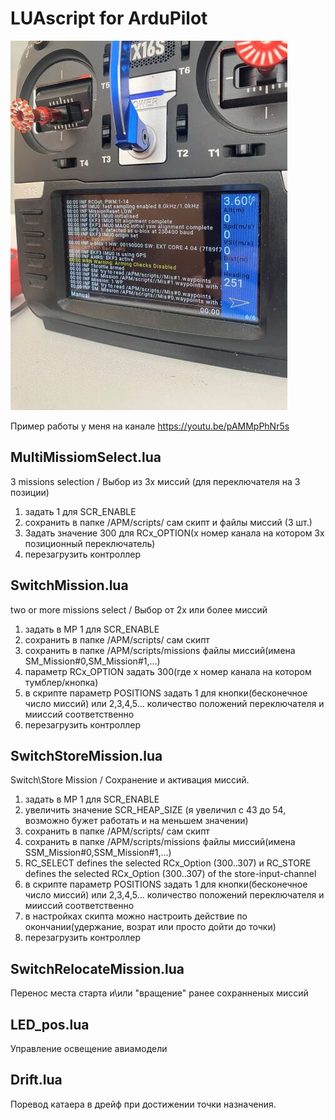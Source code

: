 # LUAscript for ArduPilot

![Screenshot](screen.png)

Пример работы у меня на канале https://youtu.be/pAMMpPhNr5s


## MultiMissiomSelect.lua   
   3 missions selection / Выбор из 3х миссий (для переключателя на 3 позиции)
   1. задать 1 для SCR_ENABLE
   2. сохранить в папке /APM/scripts/ сам скипт и файлы миссий (3 шт.)
   3. Задать значение 300 для RCx_OPTION(х номер канала на котором 3х позиционный переключатель) 
   4. перезагрузить контроллер
## SwitchMission.lua        
   two or more missions select / Выбор от 2х или более миссий 
   1. задать в MP 1 для SCR_ENABLE
   2. сохранить в папке /APM/scripts/ сам скипт
   3. сохранить в папке /APM/scripts/missions файлы миссий(имена SM_Mission#0,SM_Mission#1,...)
   4. параметр RCx_OPTION задать 300(где х номер канала на котором тумблер/кнопка)
   5. в скрипте параметр POSITIONS задать 1 для кнопки(бесконечное число миссий) или 2,3,4,5... количество положений переключателя и мииссий соответственно 
   6. перезагрузить контроллер
## SwitchStoreMission.lua
   Switch\Store Mission / Сохранение и активация миссий.
   1. задать в MP 1 для SCR_ENABLE
   2. увеличить значение SCR_HEAP_SIZE (я увеличил с 43 до 54, возможно бужет работать и на меньшем значении)
   3. сохранить в папке /APM/scripts/ сам скипт
   4. сохранить в папке /APM/scripts/missions файлы миссий(имена SSM_Mission#0,SSM_Mission#1,...)
   5. RC_SELECT defines the selected RCx_Option (300..307) и RC_STORE defines the selected RCx_Option (300..307) of the store-input-channel
   6. в скрипте параметр POSITIONS задать 1 для кнопки(бесконечное число миссий) или 2,3,4,5... количество положений переключателя и мииссий соответственно 
   7. в настройках скипта можно настроить действие по окончании(удержание, возрат или просто дойти до точки)
   8. перезагрузить контроллер
## SwitchRelocateMission.lua
   Перенос места старта и\или "вращение" ранее сохранненых миссий
## LED_pos.lua
   Управление освещение авиамодели
## Drift.lua
   Поревод катаера в дрейф при достижении точки назначения.
   
